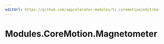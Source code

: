 ```yaml
---
editUrl: https://github.com/appcelerator-modules/ti.coremotion/edit/master/apidoc/Magnetometer.yml
---
```

# Modules.CoreMotion.Magnetometer

<TypeHeader/>

<ApiDocs/>
